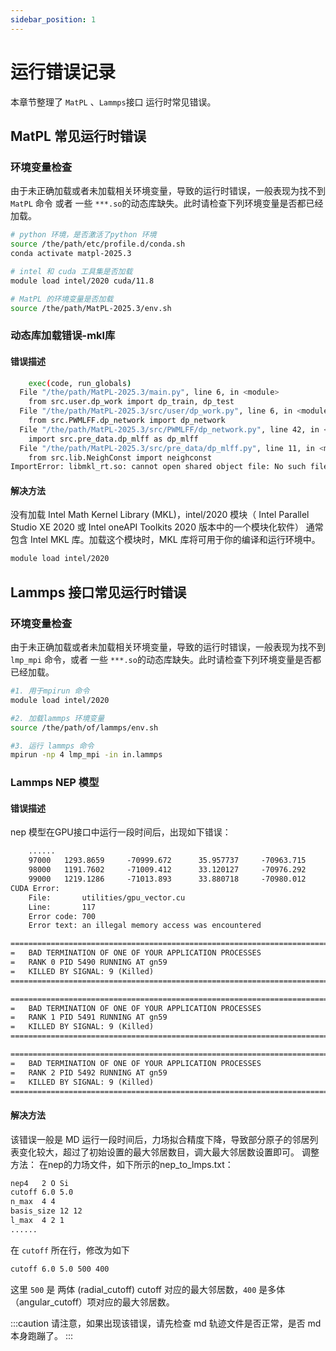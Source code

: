 ```yaml
---
sidebar_position: 1
---
```


# 运行错误记录
本章节整理了 `MatPL` 、`Lammps`接口 运行时常见错误。

## MatPL 常见运行时错误

### 环境变量检查
由于未正确加载或者未加载相关环境变量，导致的运行时错误，一般表现为找不到 `MatPL` 命令 或者 一些 `***.so`的动态库缺失。此时请检查下列环境变量是否都已经加载。
``` bash
# python 环境，是否激活了python 环境
source /the/path/etc/profile.d/conda.sh
conda activate matpl-2025.3

# intel 和 cuda 工具集是否加载
module load intel/2020 cuda/11.8

# MatPL 的环境变量是否加载
source /the/path/MatPL-2025.3/env.sh
```

### 动态库加载错误-mkl库
#### 错误描述

``` bash
    exec(code, run_globals)
  File "/the/path/MatPL-2025.3/main.py", line 6, in <module>
    from src.user.dp_work import dp_train, dp_test
  File "/the/path/MatPL-2025.3/src/user/dp_work.py", line 6, in <module>
    from src.PWMLFF.dp_network import dp_network
  File "/the/path/MatPL-2025.3/src/PWMLFF/dp_network.py", line 42, in <module>
    import src.pre_data.dp_mlff as dp_mlff
  File "/the/path/MatPL-2025.3/src/pre_data/dp_mlff.py", line 11, in <module>
    from src.lib.NeighConst import neighconst
ImportError: libmkl_rt.so: cannot open shared object file: No such file or directory 
```

#### 解决方法
没有加载 Intel Math Kernel Library (MKL)，intel/2020 模块（ Intel Parallel Studio XE 2020 或 Intel oneAPI Toolkits 2020 版本中的一个模块化软件） 通常包含 Intel MKL 库。加载这个模块时，MKL 库将可用于你的编译和运行环境中。

``` bash
module load intel/2020
```

## Lammps 接口常见运行时错误

### 环境变量检查

由于未正确加载或者未加载相关环境变量，导致的运行时错误，一般表现为找不到 `lmp_mpi` 命令，或者 一些 `***.so`的动态库缺失。此时请检查下列环境变量是否都已经加载。

``` bash
#1. 用于mpirun 命令
module load intel/2020

#2. 加载lammps 环境变量
source /the/path/of/lammps/env.sh

#3. 运行 lammps 命令
mpirun -np 4 lmp_mpi -in in.lammps
```

### Lammps NEP 模型

#### 错误描述

nep 模型在GPU接口中运行一段时间后，出现如下错误：
```txt
    ......
    97000   1293.8659     -70999.672      35.957737     -70963.715      13.66254       13.66254       12.50455       2334.1619    
    98000   1191.7602     -71009.412      33.120127     -70976.292      13.577541      13.577541      12.426755      2290.8676    
    99000   1219.1286     -71013.893      33.880718     -70980.012      13.488421      13.48842       12.345188      2246.0524    
CUDA Error:
    File:       utilities/gpu_vector.cu
    Line:       117
    Error code: 700
    Error text: an illegal memory access was encountered

===================================================================================
=   BAD TERMINATION OF ONE OF YOUR APPLICATION PROCESSES
=   RANK 0 PID 5490 RUNNING AT gn59
=   KILLED BY SIGNAL: 9 (Killed)
===================================================================================

===================================================================================
=   BAD TERMINATION OF ONE OF YOUR APPLICATION PROCESSES
=   RANK 1 PID 5491 RUNNING AT gn59
=   KILLED BY SIGNAL: 9 (Killed)
===================================================================================

===================================================================================
=   BAD TERMINATION OF ONE OF YOUR APPLICATION PROCESSES
=   RANK 2 PID 5492 RUNNING AT gn59
=   KILLED BY SIGNAL: 9 (Killed)
===================================================================================
```

#### 解决方法
该错误一般是 MD 运行一段时间后，力场拟合精度下降，导致部分原子的邻居列表变化较大，超过了初始设置的最大邻居数目，调大最大邻居数设置即可。
调整方法：
在nep的力场文件，如下所示的nep_to_lmps.txt：
``` txt
nep4   2 O Si
cutoff 6.0 5.0
n_max  4 4
basis_size 12 12
l_max  4 2 1
......
```
在 `cutoff` 所在行，修改为如下
``` txt
cutoff 6.0 5.0 500 400
```
这里 `500` 是 两体 (radial_cutoff) cutoff 对应的最大邻居数，`400` 是多体（angular_cutoff）项对应的最大邻居数。

:::caution
请注意，如果出现该错误，请先检查 md 轨迹文件是否正常，是否 md 本身跑蹦了。
:::